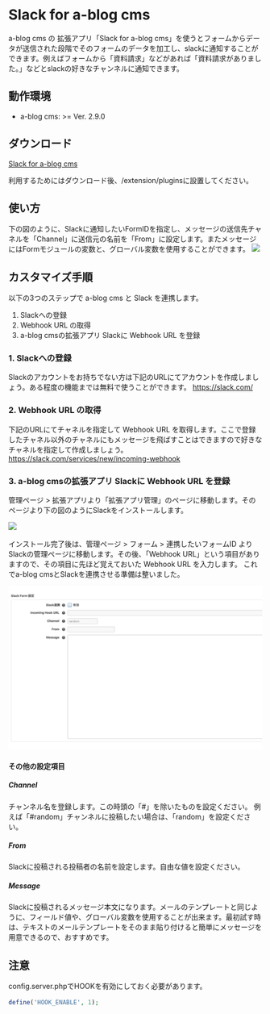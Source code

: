 # Slack for a-blog cms

a-blog cms の 拡張アプリ「Slack for a-blog cms」を使うとフォームからデータが送信された段階でそのフォームのデータを加工し、slackに通知することができます。例えばフォームから「資料請求」などがあれば「資料請求がありました。」などとslackの好きなチャンネルに通知できます。

## 動作環境
- a-blog cms: >= Ver. 2.9.0

## ダウンロード
[Slack for a-blog cms](https://github.com/appleple/acms-slack/raw/master/build/slack.zip)

利用するためにはダウンロード後、/extension/pluginsに設置してください。

## 使い方
下の図のように、Slackに通知したいFormIDを指定し、メッセージの送信先チャネルを「Channel」に送信元の名前を「From」に設定します。またメッセージにはFormモジュールの変数と、グローバル変数を使用することができます。
<img src="./images/screenshot.png" />

## カスタマイズ手順
以下の3つのステップで a-blog cms と Slack を連携します。

1. Slackへの登録
2. Webhook URL の取得
3. a-blog cmsの拡張アプリ Slackに Webhook URL を登録

### 1. Slackへの登録
Slackのアカウントをお持ちでない方は下記のURLにてアカウントを作成しましょう。ある程度の機能までは無料で使うことができます。 https://slack.com/

### 2. Webhook URL の取得
下記のURLにてチャネルを指定して Webhook URL を取得します。ここで登録したチャネル以外のチャネルにもメッセージを飛ばすことはできますので好きなチャネルを指定して作成しましょう。 <br/>
https://slack.com/services/new/incoming-webhook

### 3. a-blog cmsの拡張アプリ Slackに Webhook URL を登録

管理ページ > 拡張アプリより「拡張アプリ管理」のページに移動します。そのページより下の図のようにSlackをインストールします。

<img src="./images/install.png" />

インストール完了後は、管理ページ > フォーム > 連携したいフォームID よりSlackの管理ページに移動します。その後、「Webhook URL」という項目がありますので、その項目に先ほど覚えておいた Webhook URL を入力します。 これでa-blog cmsとSlackを連携させる準備は整いました。

<img src="./images/setting.png" />

#### その他の設定項目

##### Channel

チャンネル名を登録します。この時頭の「#」を除いたものを設定ください。
例えば「#random」チャンネルに投稿したい場合は、「random」を設定ください。

##### From

Slackに投稿される投稿者の名前を設定します。自由な値を設定ください。

##### Message

Slackに投稿されるメッセージ本文になります。メールのテンプレートと同じように、フィールド値や、グローバル変数を使用することが出来ます。最初試す時は、テキストのメールテンプレートをそのまま貼り付けると簡単にメッセージを用意できるので、おすすめです。


## 注意
config.server.phpでHOOKを有効にしておく必要があります。

```php
define('HOOK_ENABLE', 1);
```

